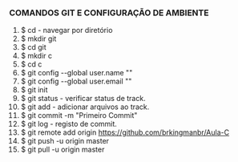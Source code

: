 ### COMANDOS GIT E CONFIGURAÇÃO DE AMBIENTE

01. $ cd -  navegar por diretório
02. $ mkdir git
03. $ cd git
04. $ mkdir c
05. $ cd c
06. $ git config --global user.name ""
07. $ git config --global user.email ""
08. $ git init
09. $ git status  - verificar status de track.
10. $ git add  - adicionar arquivos ao track.
11. $ git commit -m "Primeiro Commit"
12. $ git log - registo de commit.
13. $ git remote add origin https://github.com/brkingmanbr/Aula-C
14. $ git push -u origin master
15. $ git pull -u origin master
